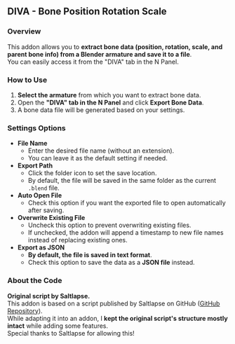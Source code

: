 ## DIVA - Bone Position Rotation Scale  
### Overview  
This addon allows you to **extract bone data (position, rotation, scale, and parent bone info) from a Blender armature and save it to a file**.  
You can easily access it from the "DIVA" tab in the N Panel.  

### How to Use  
1. **Select the armature** from which you want to extract bone data.  
2. Open the **"DIVA" tab in the N Panel** and click **Export Bone Data**.  
3. A bone data file will be generated based on your settings.  

### Settings Options  
- **File Name**  
  - Enter the desired file name (without an extension).  
  - You can leave it as the default setting if needed.  
- **Export Path**  
  - Click the folder icon to set the save location.  
  - By default, the file will be saved in the same folder as the current `.blend` file.  
- **Auto Open File**  
  - Check this option if you want the exported file to open automatically after saving.  
- **Overwrite Existing File**  
  - Uncheck this option to prevent overwriting existing files.  
  - If unchecked, the addon will append a timestamp to new file names instead of replacing existing ones.  
- **Export as JSON**  
  - **By default, the file is saved in text format**.  
  - Check this option to save the data as a **JSON file** instead.  

### About the Code  
**Original script by Saltlapse.**  
This addon is based on a script published by Saltlapse on GitHub ([GitHub Repository](https://github.com/Saltlapse/Blender-Mod-Scripts)).  
While adapting it into an addon, I **kept the original script's structure mostly intact** while adding some features.  
Special thanks to Saltlapse for allowing this!   